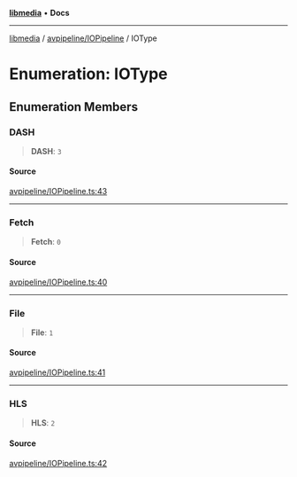 [**libmedia**](../../../README.md) • **Docs**

***

[libmedia](../../../README.md) / [avpipeline/IOPipeline](../README.md) / IOType

# Enumeration: IOType

## Enumeration Members

### DASH

> **DASH**: `3`

#### Source

[avpipeline/IOPipeline.ts:43](https://github.com/zhaohappy/libmedia/blob/b4bb608d2b1c00d036d73fc8d222b1a97be53694/src/avpipeline/IOPipeline.ts#L43)

***

### Fetch

> **Fetch**: `0`

#### Source

[avpipeline/IOPipeline.ts:40](https://github.com/zhaohappy/libmedia/blob/b4bb608d2b1c00d036d73fc8d222b1a97be53694/src/avpipeline/IOPipeline.ts#L40)

***

### File

> **File**: `1`

#### Source

[avpipeline/IOPipeline.ts:41](https://github.com/zhaohappy/libmedia/blob/b4bb608d2b1c00d036d73fc8d222b1a97be53694/src/avpipeline/IOPipeline.ts#L41)

***

### HLS

> **HLS**: `2`

#### Source

[avpipeline/IOPipeline.ts:42](https://github.com/zhaohappy/libmedia/blob/b4bb608d2b1c00d036d73fc8d222b1a97be53694/src/avpipeline/IOPipeline.ts#L42)
